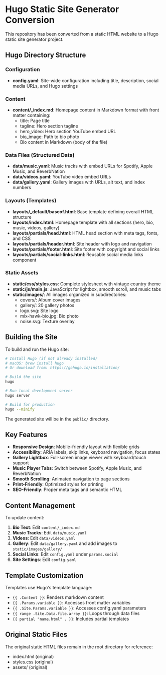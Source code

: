 # Hugo Static Site Generator Conversion

This repository has been converted from a static HTML website to a Hugo static site generator project.

## Hugo Directory Structure

### Configuration
- **config.yaml**: Site-wide configuration including title, description, social media URLs, and Hugo settings

### Content
- **content/_index.md**: Homepage content in Markdown format with front matter containing:
  - title: Page title
  - tagline: Hero section tagline
  - hero_video: Hero section YouTube embed URL
  - bio_image: Path to bio photo
  - Bio content in Markdown (body of the file)

### Data Files (Structured Data)
- **data/music.yaml**: Music tracks with embed URLs for Spotify, Apple Music, and ReverbNation
- **data/videos.yaml**: YouTube video embed URLs
- **data/gallery.yaml**: Gallery images with URLs, alt text, and index numbers

### Layouts (Templates)
- **layouts/_default/baseof.html**: Base template defining overall HTML structure
- **layouts/index.html**: Homepage template with all sections (hero, bio, music, videos, gallery)
- **layouts/partials/head.html**: HTML head section with meta tags, fonts, and CSS
- **layouts/partials/header.html**: Site header with logo and navigation
- **layouts/partials/footer.html**: Site footer with copyright and social links
- **layouts/partials/social-links.html**: Reusable social media links component

### Static Assets
- **static/css/styles.css**: Complete stylesheet with vintage country theme
- **static/js/main.js**: JavaScript for lightbox, smooth scroll, and music tabs
- **static/images/**: All images organized in subdirectories:
  - covers/: Album cover images
  - gallery/: 20 gallery photos
  - logo.svg: Site logo
  - mix-hawk-bio.jpg: Bio photo
  - noise.svg: Texture overlay

## Building the Site

To build and run the Hugo site:

```bash
# Install Hugo (if not already installed)
# macOS: brew install hugo
# Or download from: https://gohugo.io/installation/

# Build the site
hugo

# Run local development server
hugo server

# Build for production
hugo --minify
```

The generated site will be in the `public/` directory.

## Key Features

- **Responsive Design**: Mobile-friendly layout with flexible grids
- **Accessibility**: ARIA labels, skip links, keyboard navigation, focus states
- **Gallery Lightbox**: Full-screen image viewer with keyboard/touch support
- **Music Player Tabs**: Switch between Spotify, Apple Music, and ReverbNation
- **Smooth Scrolling**: Animated navigation to page sections
- **Print-Friendly**: Optimized styles for printing
- **SEO-Friendly**: Proper meta tags and semantic HTML

## Content Management

To update content:

1. **Bio Text**: Edit `content/_index.md`
2. **Music Tracks**: Edit `data/music.yaml`
3. **Videos**: Edit `data/videos.yaml`
4. **Gallery**: Edit `data/gallery.yaml` and add images to `static/images/gallery/`
5. **Social Links**: Edit `config.yaml` under `params.social`
6. **Site Settings**: Edit `config.yaml`

## Template Customization

Templates use Hugo's template language:
- `{{ .Content }}`: Renders markdown content
- `{{ .Params.variable }}`: Accesses front matter variables
- `{{ .Site.Params.variable }}`: Accesses config.yaml parameters
- `{{ range .Site.Data.file.array }}`: Loops through data files
- `{{ partial "name.html" . }}`: Includes partial templates

## Original Static Files

The original static HTML files remain in the root directory for reference:
- index.html (original)
- styles.css (original)
- assets/ (original)
